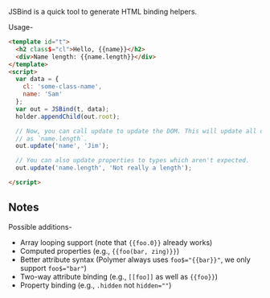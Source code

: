 
JSBind is a quick tool to generate HTML binding helpers.

Usage-

```html
<template id="t">
  <h2 class$="cl">Hello, {{name}}</h2>
  <div>Name length: {{name.length}}</div>
</template>
<script>
  var data = {
    cl: 'some-class-name',
    name: 'Sam'
  };
  var out = JSBind(t, data);
  holder.appendChild(out.root);

  // Now, you can call update to update the DOM. This will update all descendents, such
  // as `name.length`.
  out.update('name', 'Jim');

  // You can also update properties to types which aren't expected.
  out.update('name.length', 'Not really a length');

</script>
```

## Notes

Possible additions-

* Array looping support (note that `{{foo.0}}` already works)
* Computed properties (e.g., `{{foo(bar, zing)}}`)
* Better attribute syntax (Polymer always uses `foo$="{{bar}}"`, we only support `foo$="bar"`)
* Two-way attribute binding (e.g., `[[foo]]` as well as `{{foo}}`)
* Property binding (e.g., `.hidden` not `hidden=""`)
